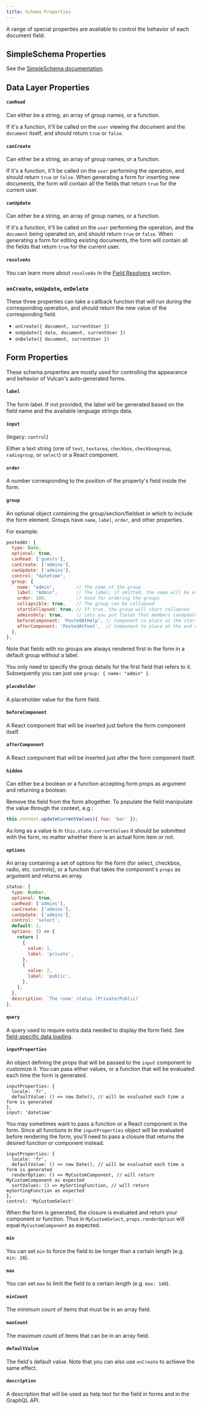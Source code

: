 ```yaml
---
title: Schema Properties
---
```


A range of special properties are available to control the behavior of each document field.

## SimpleSchema Properties

See the [SimpleSchema documentation](https://github.com/aldeed/meteor-simple-schema#schema-rules).

## Data Layer Properties

#### `canRead`

Can either be a string, an array of group names, or a function.

If it's a function, it'll be called on the `user` viewing the document and the `document` itself, and should return `true` or `false`.

#### `canCreate`

Can either be a string, an array of group names, or a function.

If it's a function, it'll be called on the `user` performing the operation, and should return `true` or `false`. When generating a form for inserting new documents, the form will contain all the fields that return `true` for the current user.

#### `canUpdate`

Can either be a string, an array of group names, or a function.

If it's a function, it'll be called on the `user` performing the operation, and the `document` being operated on, and should return `true` or `false`. When generating a form for editing existing documents, the form will contain all the fields that return `true` for the current user.

#### `resolveAs`

You can learn more about `resolveAs` in the [Field Resolvers](/field-resolvers.html) section.

### `onCreate`, `onUpdate`, `onDelete`

These three properties can take a callback function that will run during the corresponding operation, and should return the new value of the corresponding field.

* `onCreate({ document, currentUser })`
* `onUpdate({ data, document, currentUser })`
* `onDelete({ document, currentUser })`

## Form Properties

These schema properties are mostly used for controlling the appearance and behavior of Vulcan's auto-generated forms.

#### `label`

The form label. If not provided, the label will be generated based on the field name and the available language strings data.

#### `input` 

(legacy: `control`)

Either a text string (one of `text`, `textarea`, `checkbox`, `checkboxgroup`, `radiogroup`, or `select`) or a React component.

#### `order`

A number corresponding to the position of the property's field inside the form.

#### `group`

An optional object containing the group/section/fieldset in which to include the form element. Groups have `name`, `label`, `order`, and other properties.

For example:

```js
postedAt: {
  type: Date,
  optional: true,
  canRead: ['guests'],
  canCreate: ['admins'],
  canUpdate: ['admins'],
  control: "datetime",
  group: {
    name: "admin",        // The name of the group
    label: "Admin",       // The label; if omitted, the name will be used as an i18n id
    order: 100,           // Used for ordering the groups
    collapsible: true,    // The group can be collapsed
    startCollapsed: true, // If true, the group will start collapsed
    adminsOnly: true,     // Lets you put fields that members canUpdate in a group that only admins can see
    beforeComponent: 'PostedAtHelp', // Component to place at the start of the group
    afterComponent: 'PostedAtFoot',  // Component to place at the end of the group
  },
},
```

Note that fields with no groups are always rendered first in the form in a default group without a label.

You only need to specify the group details for the first field that refers to it. Subsequently you can just use `group: { name: "admin" }`.

#### `placeholder`

A placeholder value for the form field.

#### `beforeComponent`

A React component that will be inserted just before the form component itself.

#### `afterComponent`

A React component that will be inserted just after the form component itself.

#### `hidden`

Can either be a boolean or a function accepting form props as argument and returning a boolean.

Remove the field from the form altogether. To populate the field manipulate the value through the context, e.g.:

```js
this.context.updateCurrentValues({ foo: 'bar' });
```

As long as a value is in `this.state.currentValues` it should be submitted with the form, no matter whether there is an actual form item or not.

#### `options`

An array containing a set of options for the form (for select, checkbox, radio, etc. controls), or a function that takes the component's `props` as argument and returns an array. 

```js
status: {
  type: Number,
  optional: true,
  canRead: ['admins'],
  canCreate: ['admins'],
  canUpdate: ['admins'],
  control: 'select',
  default: 2,
  options: () => {
    return [
      {
        value: 1,
        label: 'private',
      },
      {
        value: 2,
        label: 'public',
      },
    ];
  },
  description: `The room' status (Private/Public)`
},
```

#### `query`

A query used to require extra data needed to display the form field. See [field-specific data loading](/forms.html#Field-Specific-Data-Loading).

#### `inputProperties`

An object defining the props that will be passed to the `input` component to customize it. You can pass either values, or a function that will be evaluated each time the form is generated.

```
inputProperties: {
  locale: 'fr',
  defaultValue: () => new Date(), // will be evaluated each time a form is generated
},
input: 'datetime'
```

You may sometimes want to pass a function or a React component in the form. Since all functions in the `inputProperties` object will be evaluated before rendering the form, you'll need to pass a closure that returns the desired function or component instead.

```
inputProperties: {
  locale: 'fr',
  defaultValue: () => new Date(), // will be evaluated each time a form is generated
  renderOption: () => MyCustomComponent, // will return MyCustomComponent as expected
  sortValues: () => mySortingFunction, // will return mySortingFunction as expected
},
control: 'MyCustomSelect'
```

When the form is generated, the closure is evaluated and return your component or function. Thus in 
`MyCustomSelect`, `props.renderOption` will equal `MyCustomComponent` as expected.

#### `min`

You can set `min` to force the field to be longer than a certain length (e.g. `min: 20`).

#### `max`

You can set `max` to limit the field to a certain length (e.g. `max: 140`).

#### `minCount`

The minimum count of items that must be in an array field.

#### `maxCount`

The maximum count of items that can be in an array field.

#### `defaultValue`

The field's default value. Note that you can also use `onCreate` to achieve the same effect.

#### `description`

A description that will be used as help text for the field in forms and in the GraphQL API. 